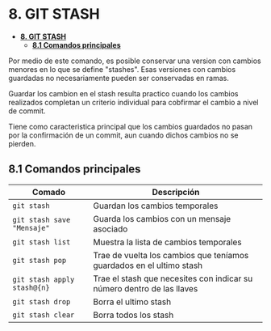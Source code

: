  # **8. GIT STASH**

- [**8. GIT STASH**](#8-git-stash)
  - [**8.1 Comandos principales**](#81-comandos-principales)


Por medio de este comando, es posible conservar una version con cambios menores en lo que se define "stashes". Esas versiones con cambios guardadas no necesariamente pueden ser conservadas en ramas. 

Guardar los cambion en el stash resulta practico cuando los cambios realizados completan un criterio individual para cobfirmar el cambio a nivel de commit.

Tiene como caracteristica principal que los cambios guardados no pasan por la confirmación de un commit, aun cuando dichos cambios no se pierden.


## **8.1 Comandos principales**

| Comado                      | Descripción                                                            |
| --------------------------- | ---------------------------------------------------------------------- |
| `git stash`                 | Guardan los cambios temporales                                         |
| `git stash save "Mensaje"`  | Guarda los cambios con un mensaje asociado                             |
| `git stash list`            | Muestra la lista de cambios temporales                                 |
| `git stash pop `            | Trae de vuelta los cambios que teníamos guardados en el ultimo stash   |
| `git stash apply stash@{n}` | Trae el stash que necesites con indicar su número dentro de las llaves |
| `git stash drop`            | Borra el ultimo stash                                                  |
| `git stash clear`           |  Borra todos los stash  |




